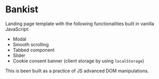 # Bankist

Landing page template with the following functionalities built in vanilla JavaScript:

- Modal 
- Smooth scrolling
- Tabbed component
- Slider
- Cookie consent banner (client storage by using `localStorage`)

This is been built as a practice of JS advanced DOM manipulations.
